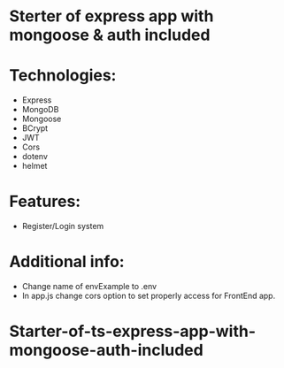 # Sterter of express app with mongoose & auth included

# Technologies:

- Express
- MongoDB
- Mongoose
- BCrypt
- JWT
- Cors
- dotenv
- helmet

# Features:

- Register/Login system

# Additional info:

- Change name of envExample to .env
- In app.js change cors option to set properly access for FrontEnd app.
# Starter-of-ts-express-app-with-mongoose-auth-included
